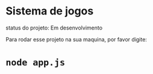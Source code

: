 <h1>Sistema de jogos</h1>

status do projeto: Em desenvolvimento

Para rodar esse projeto na sua maquina, por favor digite:

 # `node app.js`
